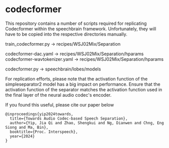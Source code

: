 # codecformer

This repository contains a number of scripts required for replicating Codecformer within the speechbrain framework. Unfortunately, they will have to be copied into the respective directories manually.

train_codecformer.py -> recipes/WSJ02Mix/Separation

codecformer-dac.yaml -> recipes/WSJ02Mix/Separation/hparams
codecformer-wavtokenizer.yaml -> recipes/WSJ02Mix/Separation/hparams

codecformer.py -> speechbrain/lobes/models

For replication efforts, please note that the activation function of the simpleseparator2 model has a big impact on performance. Ensure that the activation function of the separator matches the activation function used in the final layer of the neural audio codec's encoder.

If you found this useful, please cite our paper below
```
@inproceedings{yip2024towards,
  title={Towards Audio Codec-based Speech Separation},
  author={Yip, Jia Qi and Zhao, Shengkui and Ng, Dianwen and Chng, Eng Siong and Ma, Bin},
  booktitle={Proc. Interspeech},
  year={2024}
}
```
